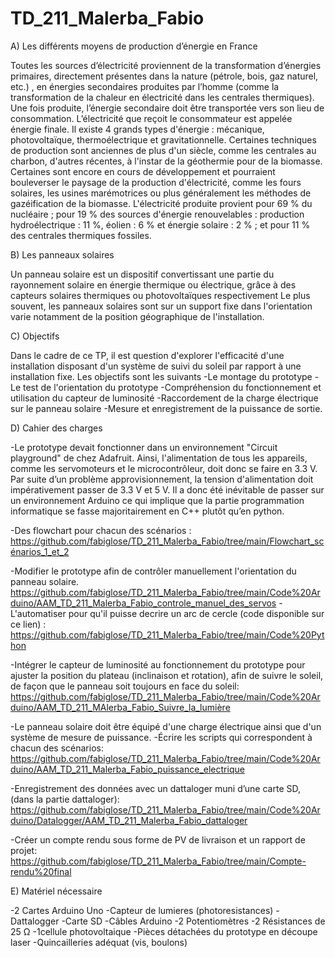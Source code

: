# TD_211_Malerba_Fabio
A) Les différents moyens de production d’énergie en France

Toutes les sources d’électricité proviennent de la transformation d’énergies primaires, directement présentes dans la nature (pétrole, bois, gaz naturel, etc.)
, en énergies secondaires produites par l’homme (comme la transformation de la chaleur en électricité dans les centrales thermiques). Une fois produite, 
l’énergie secondaire doit être transportée vers son lieu de consommation. L’électricité que reçoit le consommateur est appelée énergie finale. 
Il existe 4 grands types d'énergie : mécanique, photovoltaïque, thermoélectrique et gravitationnelle. Certaines techniques de production sont 
anciennes de plus d'un siècle, comme les centrales au charbon, d'autres récentes, à l'instar de la géothermie pour de la biomasse.
Certaines sont encore en cours de développement et pourraient bouleverser le paysage de la production d'électricité, comme les fours solaires, 
les usines marémotrices ou plus généralement les méthodes de gazéification de la biomasse. L'électricité produite provient pour 69 % du nucléaire
; pour 19 % des sources d'énergie renouvelables : production hydroélectrique : 11 %, éolien : 6 % et énergie solaire : 2 % ; et pour 11 % des centrales thermiques
fossiles.

B) Les panneaux solaires

Un panneau solaire est un dispositif convertissant une partie du rayonnement solaire en énergie thermique ou électrique, grâce à des capteurs solaires 
thermiques ou photovoltaïques respectivement Le plus souvent, les panneaux solaires sont sur un support fixe dans l'orientation varie notamment de la 
position géographique de l'installation.

C) Objectifs

Dans le cadre de ce TP, il est question d'explorer l'efficacité d'une installation disposant d'un système de suivi du soleil par rapport à une 
installation fixe. Les objectifs sont les suivants -Le montage du prototype -Le test de l'orientation du prototype -Compréhension du fonctionnement 
et utilisation du capteur de luminosité -Raccordement de la charge électrique sur le panneau solaire -Mesure et enregistrement de la puissance de sortie.

D) Cahier des charges


-Le prototype devait fonctionner dans un environnement "Circuit playground" de chez Adafruit. Ainsi, l'alimentation de tous les appareils,
comme les servomoteurs et le microcontrôleur, doit donc se faire en 3.3 V. Par suite d’un problème approvisionnement, la tension d'alimentation doit impérativement
passer de 3.3 V et 5 V. Il a donc été inévitable de passer sur un environnement Arduino ce qui implique que la partie programmation informatique se fasse 
majoritairement en C++ plutôt qu’en python.

-Des flowchart pour chacun des scénarios :
https://github.com/fabiglose/TD_211_Malerba_Fabio/tree/main/Flowchart_scénarios_1_et_2

-Modifier le prototype afin de contrôler manuellement l'orientation du panneau solaire.
https://github.com/fabiglose/TD_211_Malerba_Fabio/tree/main/Code%20Arduino/AAM_TD_211_Malerba_Fabio_controle_manuel_des_servos
-L'automatiser pour qu'il puisse decrire un arc de cercle (code disponible sur ce lien) :
https://github.com/fabiglose/TD_211_Malerba_Fabio/tree/main/Code%20Python 

-Intégrer le capteur de luminosité au fonctionnement du prototype pour ajuster la position du plateau (inclinaison et rotation), afin de suivre le soleil, de façon que le panneau soit toujours en face du soleil:
https://github.com/fabiglose/TD_211_Malerba_Fabio/tree/main/Code%20Arduino/AAM_TD_211_MAlerba_Fabio_Suivre_la_lumière

-Le panneau solaire doit être équipé d'une charge électrique ainsi que d'un système de mesure de puissance. -Écrire les scripts qui correspondent à chacun des scénarios:
https://github.com/fabiglose/TD_211_Malerba_Fabio/tree/main/Code%20Arduino/AAM_TD_211_Malerba_Fabio_puissance_electrique

-Enregistrement des données avec un dattaloger muni d’une carte SD, (dans la partie dattaloger): 
https://github.com/fabiglose/TD_211_Malerba_Fabio/tree/main/Code%20Arduino/Datalogger/AAM_TD_211_Malerba_Fabio_dattaloger

-Créer un compte rendu sous forme de PV de livraison et un rapport de projet:
https://github.com/fabiglose/TD_211_Malerba_Fabio/tree/main/Compte-rendu%20final

E) Matériel nécessaire

-2 Cartes Arduino Uno -Capteur de lumieres (photoresistances) 
-Dattalogger 
-Carte SD
-Câbles Arduino
-2 Potentiomètres 
-2 Résistances de 25 Ω
-1cellule photovoltaique
-Pièces détachées du prototype en découpe laser
-Quincailleries adéquat (vis, boulons)
